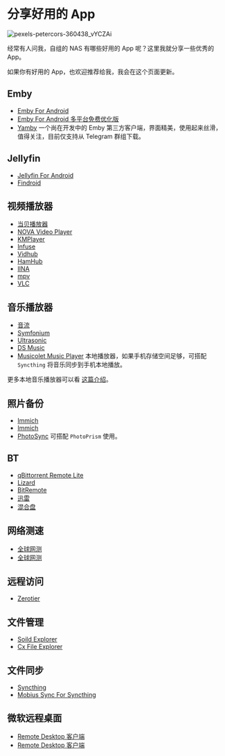 # 分享好用的 App

![pexels-petercors-360438_vYCZAi](https://img-1255332810.cos.ap-chengdu.myqcloud.com/pexels-petercors-360438_vYCZAi.jpg)

经常有人问我，自组的 NAS 有哪些好用的 App 呢？这里我就分享一些优秀的 App。

如果你有好用的 App，也欢迎推荐给我，我会在这个页面更新。

## Emby 

- [Emby For Android](https://emby.media/emby-for-android.html) <Badge type="tip" text="Android" /><Badge type="warning" text="官方" />
- [Emby For Android 多平台免费优化版](https://www.lckp.top/thing/emby-client/) <Badge type="tip" text="Android" />
- [Yamby](https://t.me/yamby_release) <Badge type="tip" text="Android" /> 一个尚在开发中的 Emby 第三方客户端，界面精美，使用起来丝滑，值得关注，目前仅支持从 Telegram 群组下载。

## Jellyfin

- [Jellyfin For Android](https://github.com/jellyfin/jellyfin-android) <Badge type="tip" text="Android" /><Badge type="warning" text="官方" />
- [Findroid](https://github.com/jarnedemeulemeester/findroid) <Badge type="tip" text="Android" />

## 视频播放器

- [当贝播放器](https://www.dangbei.com/player/) <Badge type="tip" text="Android TV" />
- [NOVA Video Player](https://github.com/nova-video-player/aos-AVP/releases/) <Badge type="tip" text="Android TV" />
- [KMPlayer](https://play.google.com/store/apps/details?id=com.kmplayer&hl=en_US) <Badge type="tip" text="Android" />
- [Infuse](https://apps.apple.com/us/app/infuse-video-player/id1136220934) <Badge type="tip" text="iOS" />
- [Vidhub](https://apps.apple.com/cn/app/vidhub-%E9%AB%98%E6%B8%85%E5%BD%B1%E7%89%87%E8%A7%86%E9%A2%91%E6%92%AD%E6%94%BE%E5%99%A8-%E5%BF%AB%E6%92%AD%E9%98%BF%E9%87%8C%E4%BA%91%E7%9B%98-%E7%99%BE%E5%BA%A6%E7%BD%91%E7%9B%98/id1659622164) <Badge type="tip" text="iOS" /><Badge type="tip" text="macOS" />
- [HamHub](https://apps.apple.com/us/app/hamhub/id6458691598) <Badge type="tip" text="iOS" />
- [IINA](https://iina.io/) <Badge type="tip" text="macOS" />
- [mpv](https://mpv.io/) <Badge type="tip" text="macOS" /><Badge type="tip" text="Windows" />
- [VLC](https://www.videolan.org/) <Badge type="tip" text="macOS" /><Badge type="tip" text="Windows" />

## 音乐播放器

- [音流](https://music.aqzscn.cn/) <Badge type="tip" text="Android" /><Badge type="tip" text="iOS" />
- [Symfonium](https://symfonium.app/) <Badge type="tip" text="Android" />
- [Ultrasonic](https://ultrasonic.gitlab.io/) <Badge type="tip" text="Android" />
- [DS Music](https://apps.apple.com/cn/app/ds-music-synology%E7%BE%A4%E6%99%96nas%E9%9F%B3%E4%B9%90%E6%92%AD%E6%94%BE%E5%99%A8/id6476442387) <Badge type="tip" text="iOS" />
- [Musicolet Music Player](https://play.google.com/store/apps/details?id=in.krosbits.musicolet&hl=en_US) <Badge type="tip" text="Android" /> 本地播放器，如果手机存储空间足够，可搭配 `Syncthing` 将音乐同步到手机本地播放。

更多本地音乐播放器可以看 [这篇介绍](https://sspai.com/post/77789)。

## 照片备份

- [Immich](https://github.com/immich-app/immich/releases) <Badge type="tip" text="Android" /><Badge type="warning" text="官方" />
- [Immich](https://apps.apple.com/us/app/immich/id1613945652) <Badge type="tip" text="iOS" /><Badge type="warning" text="官方" />
- [PhotoSync](https://www.photosync-app.com/home) <Badge type="tip" text="Android" /><Badge type="tip" text="iOS" /> 可搭配 `PhotoPrism` 使用。

## BT

- [qBittorrent Remote Lite](https://play.google.com/store/apps/details?id=me.fengmlo.qbRemoteFree&hl=en_US) <Badge type="tip" text="Android" />
- [Lizard](https://nagornyi.su/lizard/) <Badge type="tip" text="macOS" />
- [BitRemote](https://testflight.apple.com/join/yOuPRI3A) <Badge type="tip" text="iOS" /><Badge type="danger" text="TestFlight" />
- [迅雷](https://m.xunlei.com/) <Badge type="tip" text="Android" /><Badge type="tip" text="iOS" />
- [混合盘](https://hunhepan.com/) <Badge type="tip" text="Android" />

## 网络测速

- [全球网测](https://apps.apple.com/cn/app/%E5%85%A8%E7%90%83%E7%BD%91%E6%B5%8B/id1668623776) <Badge type="tip" text="iOS" /><Badge type="warning" text="官方" />
- [全球网测](http://dlc.cnspeedtest.com:8088/TaierAndroid/download/globalspeed_down.html) <Badge type="tip" text="Android" /><Badge type="warning" text="官方" />

## 远程访问

- [Zerotier](https://www.zerotier.com/download/) <Badge type="tip" text="Android" /><Badge type="tip" text="iOS" /><Badge type="warning" text="官方" />

## 文件管理

- [Soild Explorer](https://neatbytes.com/solidexplorer/) <Badge type="tip" text="Android" />
- [Cx File Explorer](https://cxfileexplorer.com/) <Badge type="tip" text="Android" />

## 文件同步

- [Syncthing](https://play.google.com/store/apps/details?id=com.nutomic.syncthingandroid) <Badge type="tip" text="Android" /><Badge type="warning" text="官方" />
- [Mobius Sync For Syncthing](https://apps.apple.com/us/app/m%C3%B6bius-sync/id1539203216) <Badge type="tip" text="iOS" />

## 微软远程桌面

- [Remote Desktop 客户端](https://play.google.com/store/apps/details?id=com.microsoft.rdc.androidx) <Badge type="tip" text="Android" /><Badge type="warning" text="官方" />
- [Remote Desktop 客户端](https://apps.apple.com/us/app/remote-desktop-mobile/id714464092) <Badge type="tip" text="iOS" /><Badge type="warning" text="官方" />